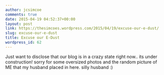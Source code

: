 ```yaml
---
author: jcsimcoe
comments: true
date: 2015-04-19 04:52:37+00:00
layout: post
link: https://thesimcoes.wordpress.com/2015/04/19/excuse-our-e-dust/
slug: excuse-our-e-dust
title: Excuse our E-Dust
wordpress_id: 62
---
```


Just want to disclose that our blog is in a crazy state right now.. its under construction! sorry for some oversized photos and the random picture of ME that my husband placed in here. silly husband :)

